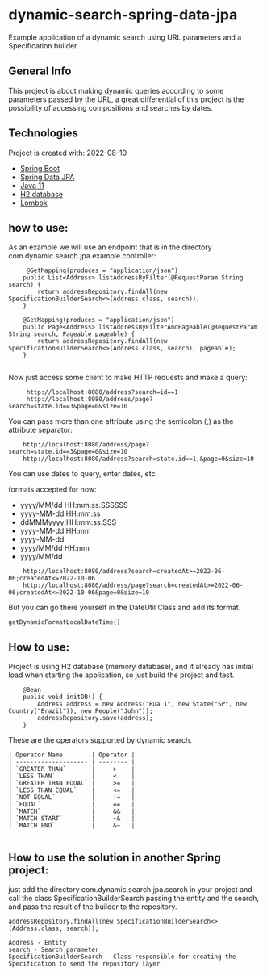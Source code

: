 # dynamic-search-spring-data-jpa

Example application of a dynamic search using URL parameters and a Specification builder.

## General Info

This project is about making dynamic queries according to some parameters passed by the URL, a great differential of
this project is the possibility of accessing compositions and searches by dates.

## Technologies

Project is created with: 2022-08-10

* [Spring Boot](https://spring.io/projects/spring-boot)
* [Spring Data JPA](https://docs.spring.io/spring-data/jpa/docs/current/reference/html/)
* [Java 11](https://openjdk.java.net/projects/jdk/11/)
* [H2 database](https://www.h2database.com/)
* [Lombok](https://projectlombok.org/)

## how to use:

As an example we will use an endpoint that is in the directory com.dynamic.search.jpa.example.controller:

```
     @GetMapping(produces = "application/json")
    public List<Address> listAddressByFilter(@RequestParam String search) {
        return addressRepository.findAll(new SpecificationBuilderSearch<>(Address.class, search));
    }
    
    @GetMapping(produces = "application/json")
    public Page<Address> listAddressByFilterAndPageable(@RequestParam String search, Pageable pageable) {
        return addressRepository.findAll(new SpecificationBuilderSearch<>(Address.class, search), pageable);
    }
    
```

Now just access some client to make HTTP requests and make a query:

```
     http://localhost:8080/address?search=id==1
     http://localhost:8080/address/page?search=state.id==3&page=0&size=10
```

You can pass more than one attribute using the semicolon (;) as the attribute separator:

```
    http://localhost:8080/address/page?search=state.id==3&page=0&size=10
    http://localhost:8080/address?search=state.id==1;&page=0&size=10
```

You can use dates to query, enter dates, etc.

formats accepted for now:

* yyyy/MM/dd HH:mm:ss.SSSSSS
* yyyy-MM-dd HH:mm:ss
* ddMMMyyyy:HH:mm:ss.SSS
* yyyy-MM-dd HH:mm
* yyyy-MM-dd
* yyyy/MM/dd HH:mm
* yyyy/MM/dd

```
    http://localhost:8080/address?search=createdAt>=2022-06-06;createdAt<=2022-10-06
    http://localhost:8080/address/page?search=createdAt>=2022-06-06;createdAt<=2022-10-06&page=0&size=10
```

But you can go there yourself in the DateUtil Class and add its format.



```
getDynamicFormatLocalDateTime() 
```
## How to use:

Project is using H2 database (memory database), and it already has initial load when starting the application,
so just build the project and test.

```
    @Bean
    public void initDB() {
        Address address = new Address("Rua 1", new State("SP", new Country("Brazil")), new People("John"));
        addressRepository.save(address);
    }
```

These are the operators supported by dynamic search.

```
| Operator Name        | Operator |
| -------------------- | -------- |
| `GREATER THAN`       |     >    |
| `LESS THAN`          |     <    |
| `GREATER THAN EQUAL` |     >=   |
| `LESS THAN EQUAL`    |     <=   |
| `NOT EQUAL`          |     !=   |
| `EQUAL`              |     ==   |
| `MATCH`              |     &&   |
| `MATCH START`        |     ~&   |
| `MATCH END`          |     &~   |
  
```


## How to use the solution in another Spring project:

just add the directory com.dynamic.search.jpa.search in your project and call the class SpecificationBuilderSearch
passing the entity and the search, and pass the result of the builder to the repository.

```
addressRepository.findAll(new SpecificationBuilderSearch<>(Address.class, search));

Address - Entity
search - Search parameter
SpecificationBuilderSearch - Class responsible for creating the Specification to send the repository layer

```
